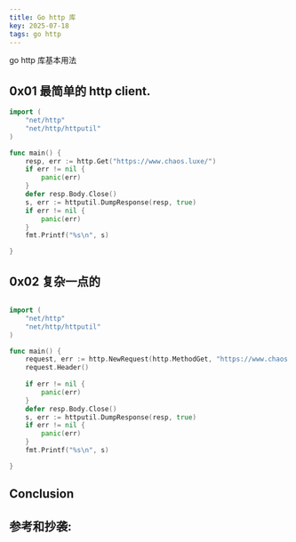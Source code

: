```yaml
---
title: Go http 库
key: 2025-07-18
tags: go http
---
```


go http 库基本用法


<!--more-->

## 0x01 最简单的 http client.


```go
import (
    "net/http"
    "net/http/httputil"
)

func main() {
    resp, err := http.Get("https://www.chaos.luxe/")
    if err != nil {
        panic(err)
    }
    defer resp.Body.Close()
    s, err := httputil.DumpResponse(resp, true)
    if err != nil {
        panic(err)
    }
    fmt.Printf("%s\n", s)

}
```

## 0x02 复杂一点的

```go

import (
    "net/http"
    "net/http/httputil"
)

func main() {
    request, err := http.NewRequest(http.MethodGet, "https://www.chaos.luxe", nil)
    request.Header()
    
    if err != nil {
        panic(err)
    }
    defer resp.Body.Close()
    s, err := httputil.DumpResponse(resp, true)
    if err != nil {
        panic(err)
    }
    fmt.Printf("%s\n", s)

}
```

## Conclusion




## 参考和抄袭:



